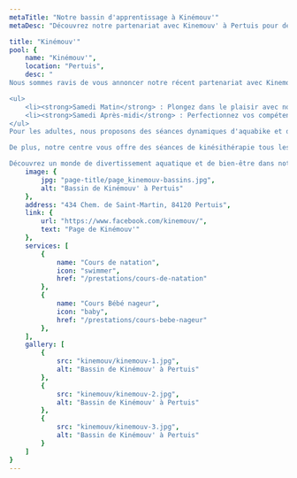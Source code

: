 ```yaml
---
metaTitle: "Notre bassin d'apprentissage à Kinémouv'"
metaDesc: "Découvrez notre partenariat avec Kinemouv' à Pertuis pour des activités aquatiques variées. Initiez vos bébés à l'eau, perfectionnez vos compétences en natation, ou profitez de nos séances d'aquabike et d'Aquafitness pour adultes. De plus, des séances de kinésithérapie sont disponibles tous les jours. Rejoignez-nous à Pertuis pour plonger dans l'action !"

title: "Kinémouv'"
pool: {
	name: "Kinémouv'",
	location: "Pertuis",
	desc: "
Nous sommes ravis de vous annoncer notre récent partenariat avec Kinemouv' à Pertuis, depuis 2022. Nous vous invitons chaleureusement à profiter de nos activités aquatiques :

<ul>
	<li><strong>Samedi Matin</strong> : Plongez dans le plaisir avec nos séances de bébés nageurs.</li>
	<li><strong>Samedi Après-midi</strong> : Perfectionnez vos compétences en natation lors de nos cours dédiés.</li>
</ul>
Pour les adultes, nous proposons des séances dynamiques d'aquabike et d'Aquafitness les mardis et jeudis soir.

De plus, notre centre vous offre des séances de kinésithérapie tous les jours, dans une ambiance conviviale.

Découvrez un monde de divertissement aquatique et de bien-être dans notre établissement à Pertuis. Rejoignez-nous dès aujourd'hui pour plonger dans l'action !",
	image: {
		jpg: "page-title/page_kinemouv-bassins.jpg",
		alt: "Bassin de Kinémouv' à Pertuis"
	},
	address: "434 Chem. de Saint-Martin, 84120 Pertuis",
	link: {
		url: "https://www.facebook.com/kinemouv/",
		text: "Page de Kinémouv'"
	},
	services: [
		{
			name: "Cours de natation",
			icon: "swimmer",
			href: "/prestations/cours-de-natation"
		},
		{
			name: "Cours Bébé nageur",
			icon: "baby",
			href: "/prestations/cours-bebe-nageur"
		},
	],
	gallery: [
		{
			src: "kinemouv/kinemouv-1.jpg",
			alt: "Bassin de Kinémouv' à Pertuis"
		},
		{
			src: "kinemouv/kinemouv-2.jpg",
			alt: "Bassin de Kinémouv' à Pertuis"
		},
		{
			src: "kinemouv/kinemouv-3.jpg",
			alt: "Bassin de Kinémouv' à Pertuis"
		}
	]
}
---
```

